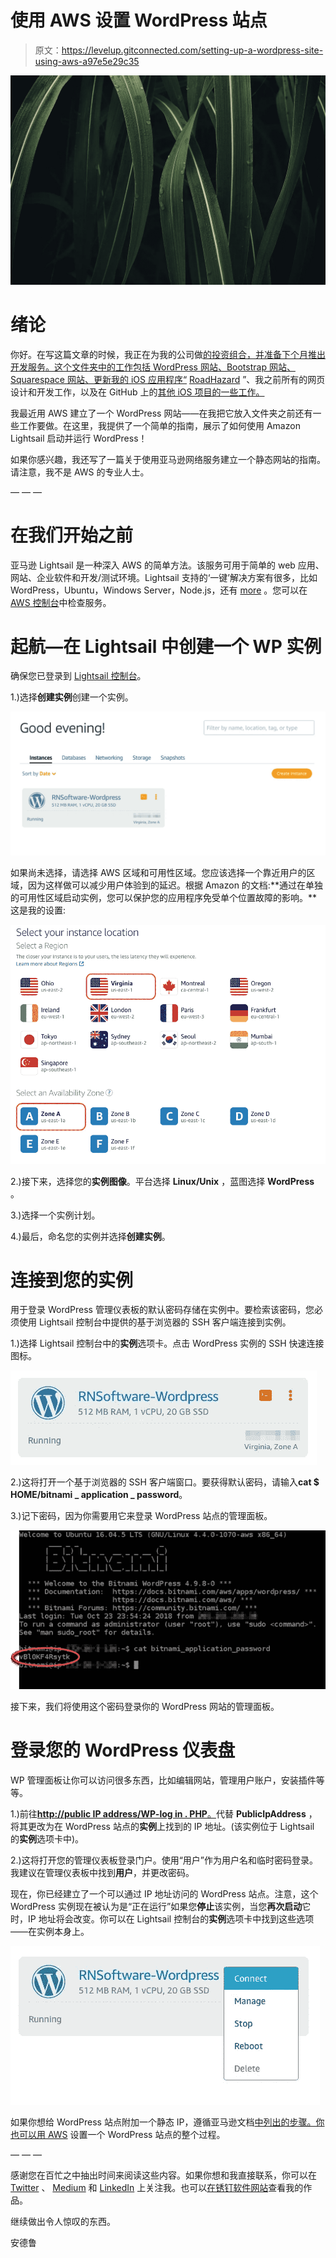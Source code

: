 # 使用 AWS 设置 WordPress 站点

> 原文：<https://levelup.gitconnected.com/setting-up-a-wordpress-site-using-aws-a97e5e29c35>

![](img/c883f6c85852f159115c8656bceaaf4e.png)

# 绪论

你好。在写这篇文章的时候，我正在为我的公司做[的投资组合，并准备下个月推出开发服务。这个文件夹中的工作包括 WordPress 网站、Bootstrap 网站、Squarespace 网站、更新我的 iOS 应用程序“](http://rustynailsoftware.com/andrew-lundy/#portfolio) [RoadHazard](https://apps.apple.com/us/app/roadhazard/id1481914964) ”、我之前所有的网页设计和开发工作，以及在 GitHub 上的[其他 iOS 项目的一些工作。](https://github.com/andrew-lundy?tab=repositories)

我最近用 AWS 建立了一个 WordPress 网站——在我把它放入文件夹之前还有一些工作要做。在这里，我提供了一个简单的指南，展示了如何使用 Amazon Lightsail 启动并运行 WordPress！

如果你感兴趣，我还写了一篇关于使用亚马逊网络服务建立一个静态网站的指南。请注意，我不是 AWS 的专业人士。

— — —

# 在我们开始之前

亚马逊 Lightsail 是一种深入 AWS 的简单方法。该服务可用于简单的 web 应用、网站、企业软件和开发/测试环境。Lightsail 支持的‘一键’解决方案有很多，比如 WordPress，Ubuntu，Windows Server，Node.js，还有 [more](https://aws.amazon.com/lightsail/features/?opdp2=features) 。您可以在 [AWS 控制台](https://aws.amazon.com/lightsail/)中检查服务。

# 起航—在 Lightsail 中创建一个 WP 实例

确保您已登录到 [Lightsail 控制台](https://lightsail.aws.amazon.com/)。

1.)选择**创建实例**创建一个实例。

![](img/ecedaac707fcc565499b8a4a83b4cff6.png)

如果尚未选择，请选择 AWS 区域和可用性区域。您应该选择一个靠近用户的区域，因为这样做可以减少用户体验到的延迟。根据 Amazon 的文档:**通过在单独的可用性区域启动实例，您可以保护您的应用程序免受单个位置故障的影响。**这是我的设置:

![](img/83c6d41801feacff78232db252271e0d.png)

2.)接下来，选择您的**实例图像**。平台选择 **Linux/Unix** ，蓝图选择 **WordPress** 。

3.)选择一个实例计划。

4.)最后，命名您的实例并选择**创建实例**。

# 连接到您的实例

用于登录 WordPress 管理仪表板的默认密码存储在实例中。要检索该密码，您必须使用 Lightsail 控制台中提供的基于浏览器的 SSH 客户端连接到实例。

1.)选择 Lightsail 控制台中的**实例**选项卡。点击 WordPress 实例的 SSH 快速连接图标。

![](img/c0f1c6d2524fefc562f03c80071e760f.png)

2.)这将打开一个基于浏览器的 SSH 客户端窗口。要获得默认密码，请输入**cat $ HOME/bitnami _ application _ password**。

3.)记下密码，因为你需要用它来登录 WordPress 站点的管理面板。

![](img/a943c1dc3158ed26e8a9d1ea07a63bda.png)

接下来，我们将使用这个密码登录你的 WordPress 网站的管理面板。

# 登录您的 WordPress 仪表盘

WP 管理面板让你可以访问很多东西，比如编辑网站，管理用户账户，安装插件等等。

1.)前往[**http://public IP address/WP-log in . PHP**。](http://PublicIpAddress/wp-login.php.)代替 **PublicIpAddress** ，将其更改为在 WordPress 站点的**实例**上找到的 IP 地址。(该实例位于 Lightsail 的**实例**选项卡中)。

2.)这将打开您的管理仪表板登录门户。使用“用户”作为用户名和临时密码登录。我建议在管理仪表板中找到**用户**，并更改密码。

现在，你已经建立了一个可以通过 IP 地址访问的 WordPress 站点。注意，这个 WordPress 实例现在被认为是“正在运行”如果您**停止**该实例，当您**再次启动**它时，IP 地址将会改变。你可以在 Lightsail 控制台的**实例**选项卡中找到这些选项——在实例本身上。

![](img/6515755223debbb36a8e05c8feef7fcc.png)

如果你想给 WordPress 站点附加一个静态 IP，遵循亚马逊文档[中列出的步骤。你也可以用 AWS](https://lightsail.aws.amazon.com/ls/docs/en_us/articles/lightsail-create-static-ip) 设置一个 WordPress 站点的整个过程。

— — —

感谢您在百忙之中抽出时间来阅读这些内容。如果你想和我直接联系，你可以在 [Twitter](https://twitter.com/andrewlundydev) 、 [Medium](https://medium.com/@andrewlundydev) 和 [LinkedIn](https://medium.com/@andrewlundydev) 上关注我。也可以[在锈钉软件网站](https://rustynailsoftware.com/andrew-lundy/#portfolio)查看我的作品。

继续做出令人惊叹的东西。

安德鲁